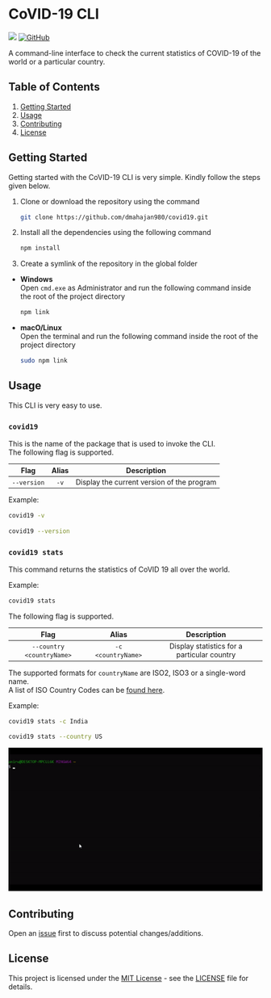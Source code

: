 # CoVID-19 CLI

<img src="https://badges.frapsoft.com/os/v1/open-source.png?v=103"> <a href="LICENSE"><img alt="GitHub" src="https://img.shields.io/github/license/dmahajan980/covid19"></a>

A command-line interface to check the current statistics of COVID-19 of the world or a particular country.

## Table of Contents

1.  [Getting Started](#getting-started)
2.  [Usage](#usage)
3.  [Contributing](#contributing)
4.  [License](#license)

## Getting Started

Getting started with the CoVID-19 CLI is very simple. Kindly follow the steps given below.

1.  Clone or download the repository using the command

    ```bash
    git clone https://github.com/dmahajan980/covid19.git
    ```

2.  Install all the dependencies using the following command

    ```bash
    npm install
    ```

3.  Create a symlink of the repository in the global folder

- **Windows**  
  Open `cmd.exe` as Administrator and run the following command inside the root of the project directory

  ```bash
  npm link
  ```

- **macO/Linux**  
  Open the terminal and run the following command inside the root of the project directory
  ```bash
  sudo npm link
  ```

## Usage

This CLI is very easy to use.

### `covid19`

This is the name of the package that is used to invoke the CLI.  
 The following flag is supported.

|    Flag     | Alias |                Description                 |
| :---------: | :---: | :----------------------------------------: |
| `--version` | `-v`  | Display the current version of the program |

Example:

```bash
covid19 -v
```

```bash
covid19 --version
```

### `covid19 stats`

This command returns the statistics of CoVID 19 all over the world.

Example:

```bash
covid19 stats
```

The following flag is supported.

|           Flag            |       Alias        |                 Description                 |
| :-----------------------: | :----------------: | :-----------------------------------------: |
| `--country <countryName>` | `-c <countryName>` | Display statistics for a particular country |

The supported formats for `countryName` are ISO2, ISO3 or a single-word name.
<br/>
A list of ISO Country Codes can be <a href="https://www.iban.com/country-codes" target="_blank">found here</a>.

Example:

```bash
covid19 stats -c India
```

```bash
covid19 stats --country US
```

![example commands](assets/example.gif)

## Contributing

Open an [issue](https://github.com/dmahajan980/covid19/issues) first to discuss potential changes/additions.

## License

This project is licensed under the [MIT License](https://opensource.org/licenses/MIT) - see the [LICENSE](https://github.com/dmahajan980/covid19-cli/blob/master/LICENSE) file for details.
